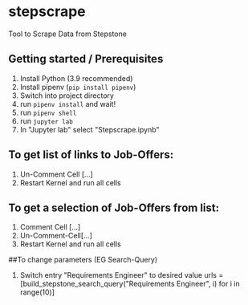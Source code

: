 # stepscrape
Tool to Scrape Data from Stepstone
## Getting started / Prerequisites
1. Install Python (3.9 recommended)
2. Install pipenv (```pip install pipenv```)
3. Switch into project directory
4. run `pipenv install` and wait!
5. run `pipenv shell`
6. run `jupyter lab`
7. In "Jupyter lab" select "Stepscrape.ipynb"

## To get list of links to Job-Offers:
1. Un-Comment Cell [...]
2. Restart Kernel and run all cells

## To get a selection of Job-Offers from list:
1. Comment Cell [...]
2. Un-Comment-Cell[...]
3. Restart Kernel and run all cells


##To change parameters (EG Search-Query)
1. Switch entry      "Requirements Engineer" to desired value
    urls = [build_stepstone_search_query("Requirements Engineer", i) for i in range(10)]